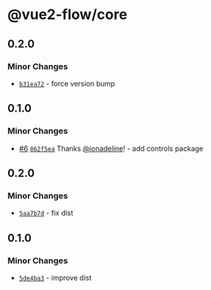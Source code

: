 # @vue2-flow/core

## 0.2.0

### Minor Changes

- [`b31ea72`](https://github.com/jonadeline/vue2-flow/commit/b31ea727b57de12d66f6bad41e0ded3fae053a57) - force version bump

## 0.1.0

### Minor Changes

- [#6](https://github.com/jonadeline/vue2-flow/pull/6) [`862f5ea`](https://github.com/jonadeline/vue2-flow/commit/862f5ea9c0ce9ef34761883ac6ef61308fc66389) Thanks [@jonadeline](https://github.com/jonadeline)! - add controls package

## 0.2.0

### Minor Changes

- [`5aa7b7d`](https://github.com/jonadeline/vue2-flow/commit/5aa7b7de77547a709f9c11cc75108c0100fa2d1f) - fix dist

## 0.1.0

### Minor Changes

- [`5de4ba3`](https://github.com/jonadeline/vue2-flow/commit/5de4ba3d68f5e16b46aa5dba4fc84d4568f47cea) - improve dist
